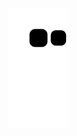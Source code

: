 ![Snake animation](https://github.com/BenjamimBorges/BenjamimBorges/blob/output/github-contribution-grid-snake.svg)
